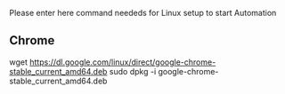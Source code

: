 Please enter here command neededs for Linux setup to start Automation

## Chrome
wget https://dl.google.com/linux/direct/google-chrome-stable_current_amd64.deb
sudo dpkg -i google-chrome-stable_current_amd64.deb



